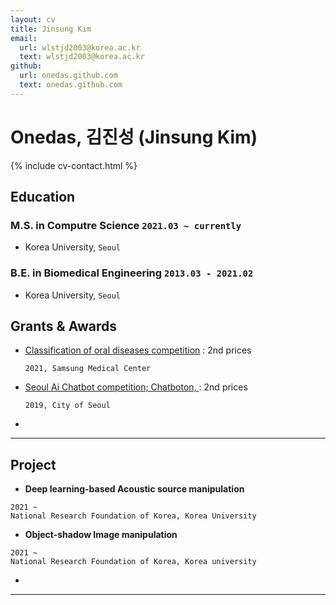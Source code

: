 ```yaml
---
layout: cv
title: Jinsung Kim
email:
  url: wlstjd2003@korea.ac.kr
  text: wlstjd2003@korea.ac.kr
github:
  url: onedas.github.com
  text: onedas.github.com
---
```


# Onedas, 김진성 (Jinsung Kim)

<!--
include contact information from the front matter
Supported arguments:

    - homepage: url, text
        - phone: 010-9903-1174
        - email: wlstjd2003@korea.ac.kr
-->

{% include cv-contact.html %}

## Education

### **M.S. in Computre Science** `2021.03 ~ currently`

- Korea University, `Seoul`

  
### **B.E. in Biomedical Engineering** `2013.03 - 2021.02`

- Korea University, `Seoul`
  

## Grants & Awards

- [Classification of oral diseases competition](http://intelligence.korea.ac.kr/news/2021/03/08/ai-competition.html) : 2nd prices

  ```
  2021, Samsung Medical Center
  ```


- [Seoul Ai Chatbot competition; Chatboton, ](https://www.donga.com/news/Society/article/all/20191016/97895354/1) : 2nd prices

    ```
    2019, City of Seoul
    ```

- 

---

## Project

- **Deep learning-based Acoustic source  manipulation**

```
2021 ~
National Research Foundation of Korea, Korea University
```



- **Object-shadow Image manipulation**

```
2021 ~
National Research Foundation of Korea, Korea university
```



- 

---






